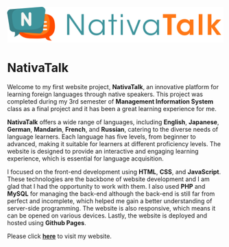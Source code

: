 <p align="center">
  <img src="IMG/Logo%203.png" alt="NativaTalk">
</p>

# NativaTalk
Welcome to my first website project, **NativaTalk**, an innovative platform for learning foreign languages through native speakers. This project was completed during my 3rd semester of **Management Information System** class as a final project and it has been a great learning experience for me.

**NativaTalk** offers a wide range of languages, including **English**, **Japanese**, **German**, **Mandarin**, **French**, and **Russian**, catering to the diverse needs of language learners. Each language has five levels, from beginner to advanced, making it suitable for learners at different proficiency levels. The website is designed to provide an interactive and engaging learning experience, which is essential for language acquisition.

I focused on the front-end development using **HTML**, **CSS**, and **JavaScript**. These technologies are the backbone of website development and I am glad that I had the opportunity to work with them. I also used **PHP** and **MySQL** for managing the back-end although the back-end is still far from perfect and incomplete, which helped me gain a better understanding of server-side programming. The website is also responsive, which means it can be opened on various devices. Lastly, the website is deployed and hosted using **Github Pages**.

Please click [**here**](https://darren7753.github.io/NativaTalk/HTML/index.html) to visit my website.
